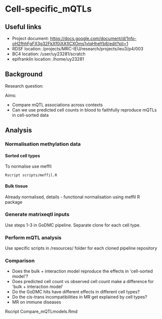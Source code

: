 # Cell-specific_mQTLs

## Useful links

- Project document: https://docs.google.com/document/d/1nfo-oH2fhhFgFX3g32FkXf0iXA1ICXOms1ylqHheYb8/edit?pli=1
- RDSF location: /projects/MRC-IEU/research/projects/ieu3/p4/003
- BC4 location: /user/uy23281/scratch
- epifranklin location: /home/uy23281


## Background

Research question: 

Aims: 

- Compare mQTL associations across contexts
- Can we use predicted cell counts in blood to faithfully reproduce mQTLs in cell-sorted data



## Analysis

### Normalisation methylation data

#### Sorted cell types

To normalise use meffil

```
Rscript scripts/meffil.R
```

#### Bulk tissue

Already normalised, details - functional normalisation using meffil R package 

### Generate matrixeqtl inputs

Use steps 1-3 in GoDMC pipeline. Separate clone for each cell type.

### Perform mQTL analysis 

Use specific scripts in /resources/ folder for each cloned pipeline repository

### Comparison
- Does the bulk + interaction model reproduce the effects in 'cell-sorted model'?
- Does predicted cell count vs observed cell count make a difference for 'bulk + interaction model'
- Do the GoDMC hits have different effects in different cell types?
- Do the cis-trans incompatibilities in MR get explained by cell types?
- MR on immune diseases

Rscript Compare_mQTLmodels.Rmd



